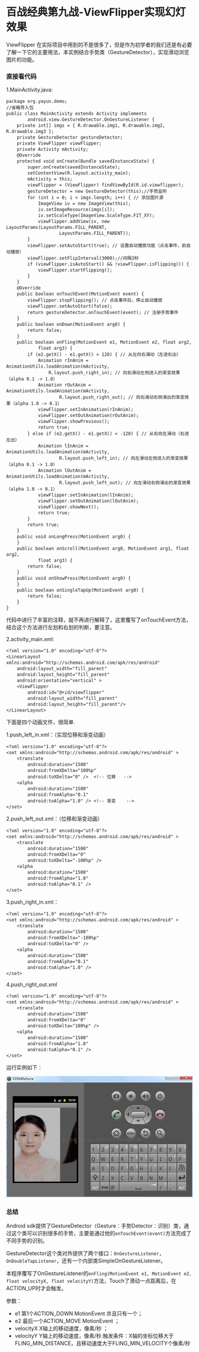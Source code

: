 # 百战经典第九战-ViewFlipper实现幻灯效果

ViewFlipper 在实际项目中用到的不是很多了，但是作为初学者的我们还是有必要了解一下它的主要用法，本实例结合手势类（GestureDetector），实现滑动浏览图片的功能。

### 直接看代码

1.MainActivity.java:

```
package org.yayun.demo;  
//省略导入包
public class MainActivity extends Activity implements  
        android.view.GestureDetector.OnGestureListener {  
    private int[] imgs = { R.drawable.img1, R.drawable.img2, R.drawable.img3 };  
    private GestureDetector gestureDetector;  
    private ViewFlipper viewFlipper;  
    private Activity mActivity;  
    @Override  
    protected void onCreate(Bundle savedInstanceState) {  
        super.onCreate(savedInstanceState);  
        setContentView(R.layout.activity_main);  
        mActivity = this;  
        viewFlipper = (ViewFlipper) findViewById(R.id.viewflipper);  
        gestureDetector = new GestureDetector(this);//手势监听  
        for (int i = 0; i < imgs.length; i++) { // 添加图片源  
            ImageView iv = new ImageView(this);  
            iv.setImageResource(imgs[i]);  
            iv.setScaleType(ImageView.ScaleType.FIT_XY);  
            viewFlipper.addView(iv, new LayoutParams(LayoutParams.FILL_PARENT,  
                    LayoutParams.FILL_PARENT));  
        }  
        viewFlipper.setAutoStart(true); // 设置自动播放功能（点击事件，前自动播放）  
        viewFlipper.setFlipInterval(3000);//间隔3秒  
        if (viewFlipper.isAutoStart() && !viewFlipper.isFlipping()) {  
            viewFlipper.startFlipping();  
        }  
    }  
    @Override  
    public boolean onTouchEvent(MotionEvent event) {  
        viewFlipper.stopFlipping(); // 点击事件后，停止自动播放  
        viewFlipper.setAutoStart(false);  
        return gestureDetector.onTouchEvent(event); // 注册手势事件  
    }  
    public boolean onDown(MotionEvent arg0) {  
        return false;  
    }  
    public boolean onFling(MotionEvent e1, MotionEvent e2, float arg2,  
            float arg3) {  
        if (e2.getX() - e1.getX() > 120) { // 从左向右滑动（左进右出）  
            Animation rInAnim = AnimationUtils.loadAnimation(mActivity,  
                R.layout.push_right_in); // 向右滑动左侧进入的渐变效果（alpha 0.1 -> 1.0）  
            Animation rOutAnim = AnimationUtils.loadAnimation(mActivity,  
                    R.layout.push_right_out); // 向右滑动右侧滑出的渐变效果（alpha 1.0 -> 0.1）  
            viewFlipper.setInAnimation(rInAnim);  
            viewFlipper.setOutAnimation(rOutAnim);  
            viewFlipper.showPrevious();  
            return true;  
        } else if (e2.getX() - e1.getX() < -120) { // 从右向左滑动（右进左出）  
            Animation lInAnim = AnimationUtils.loadAnimation(mActivity,  
                    R.layout.push_left_in); // 向左滑动左侧进入的渐变效果（alpha 0.1 -> 1.0）  
            Animation lOutAnim = AnimationUtils.loadAnimation(mActivity,  
                    R.layout.push_left_out); // 向左滑动右侧滑出的渐变效果（alpha 1.0 -> 0.1）  
            viewFlipper.setInAnimation(lInAnim);  
            viewFlipper.setOutAnimation(lOutAnim);  
            viewFlipper.showNext();  
            return true;  
        }  
        return true;  
    }  
    public void onLongPress(MotionEvent arg0) {  
    }  
    public boolean onScroll(MotionEvent arg0, MotionEvent arg1, float arg2,  
            float arg3) {  
        return false;  
    }  
    public void onShowPress(MotionEvent arg0) {  
    }  
    public boolean onSingleTapUp(MotionEvent arg0) {  
        return false;  
    }  
} 
```

代码中进行了丰富的注释，就不再进行解释了，这里覆写了onTouchEvent方法，结合这个方法进行左划和右划的判断，要注意。

2.activity_main.xml:

```
<?xml version="1.0" encoding="utf-8"?>    
<LinearLayout xmlns:android="http://schemas.android.com/apk/res/android"    
    android:layout_width="fill_parent"    
    android:layout_height="fill_parent"    
    android:orientation="vertical" >    
    <ViewFlipper    
        android:id="@+id/viewflipper"    
        android:layout_width="fill_parent"    
        android:layout_height="fill_parent"/>    
</LinearLayout>  
```

下面是四个动画文件，很简单.

1.push_left_in.xml：（实现位移和渐变动画）

```
<?xml version="1.0" encoding="utf-8"?>      
<set xmlns:android="http://schemas.android.com/apk/res/android" >      
    <translate      
        android:duration="1500"      
        android:fromXDelta="100%p"      
        android:toXDelta="0" />  <!-- 位移   -->  
    <alpha      
        android:duration="1500"      
        android:fromAlpha="0.1"      
        android:toAlpha="1.0" /> <!-- 渐变    -->  
</set>   
```

2.push_left_out.xml：（位移和渐变动画）

```
<?xml version="1.0" encoding="utf-8"?>      
<set xmlns:android="http://schemas.android.com/apk/res/android" >      
    <translate      
        android:duration="1500"      
        android:fromXDelta="0"      
        android:toXDelta="-100%p" />      
    <alpha      
        android:duration="1500"      
        android:fromAlpha="1.0"      
        android:toAlpha="0.1" />      
</set>  
```

3.push_right_in.xml：

```
<?xml version="1.0" encoding="utf-8"?>      
<set xmlns:android="http://schemas.android.com/apk/res/android" >      
    <translate      
        android:duration="1500"      
        android:fromXDelta="-100%p"      
        android:toXDelta="0" />      
    <alpha      
        android:duration="1500"      
        android:fromAlpha="0.1"      
        android:toAlpha="1.0" />      
</set> 
```

4.push_right_out.xml

```
<?xml version="1.0" encoding="utf-8"?>      
<set xmlns:android="http://schemas.android.com/apk/res/android" >      
    <translate      
        android:duration="1500"      
        android:fromXDelta="0"      
        android:toXDelta="100%p" />      
    <alpha      
        android:duration="1500"      
        android:fromAlpha="1.0"      
        android:toAlpha="0.1" />      
</set>
```

运行实例如下：

![](images/38.png)

### 总结

Android sdk提供了GestureDetector（Gesture：手势Detector：识别）类，通过这个类可以识别很多的手势，主要是通过他的`onTouchEvent(event)`方法完成了不同手势的识别。

GestureDetector这个类对外提供了两个接口：`OnGestureListener`，`OnDoubleTapListener`，还有一个内部类SimpleOnGestureListener。

本程序覆写了OnGestureListener的`onFling(MotionEvent e1, MotionEvent e2, float velocityX, float velocityY)`方法，Touch了滑动一点距离后，在ACTION_UP时才会触发。

参数：

- e1    第1个ACTION_DOWN MotionEvent 并且只有一个；
- e2    最后一个ACTION_MOVE MotionEvent    ；
- velocityX    X轴上的移动速度，像素/秒 ；
- velocityY    Y轴上的移动速度，像素/秒.触发条件：X轴的坐标位移大于FLING_MIN_DISTANCE，且移动速度大于FLING_MIN_VELOCITY个像素/秒
 